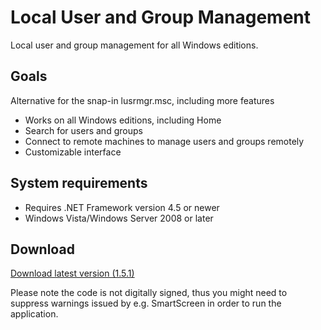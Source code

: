 # Local User and Group Management
Local user and group management for all Windows editions.
## Goals
Alternative for the snap-in lusrmgr.msc, including more features
- Works on all Windows editions, including Home
- Search for users and groups
- Connect to remote machines to manage users and groups remotely
- Customizable interface
## System requirements
- Requires .NET Framework version 4.5 or newer
- Windows Vista/Windows Server 2008 or later
## Download
[Download latest version (1.5.1)](https://github.com/proviq/lusrmgr/releases/download/1.5.1/lusrmgr.exe)

Please note the code is not digitally signed, thus you might need to suppress warnings issued by e.g. SmartScreen in order to run the application.
